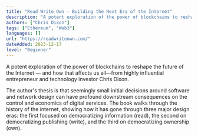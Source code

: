 ```yaml
---
title: "Read Write Own - Building the Next Era of the Internet"
description: "A potent exploration of the power of blockchains to reshape the future of the Internet."
authors: ["Chris Dixon"]
tags: ["Ethereum", "Web3"]
languages: []
url: "https://readwriteown.com/"
dateAdded: 2023-12-17
level: "Beginner"
---
```


A potent exploration of the power of blockchains to reshape the future of the Internet — and how that affects us all—from highly influential entrepreneur and technology investor Chris Dixon.

The author's thesis is that seemingly small initial decisions around software and network design can have profound downstream consequences on the control and economics of digital services. The book walks through the history of the internet, showing how it has gone through three major design eras: the first focused on democratizing information (read), the second on democratizing publishing (write), and the third on democratizing ownership (own).